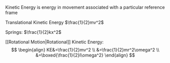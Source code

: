 Kinetic Energy is energy in movement associated with a particular reference frame

Translational Kinetic Energy
$\frac{1}{2}mv^2$

Springs:
$\frac{1}{2}kx^2$

[[Rotational Motion|Rotational]] Kinetic Energy:
$$
\begin{align}
KE&=\frac{1}{2}mv^2 \\
&=\frac{1}{2}mr^2\omega^2 \\
&=\boxed{\frac{1}{2}I\omega^2}
\end{align}
$$

